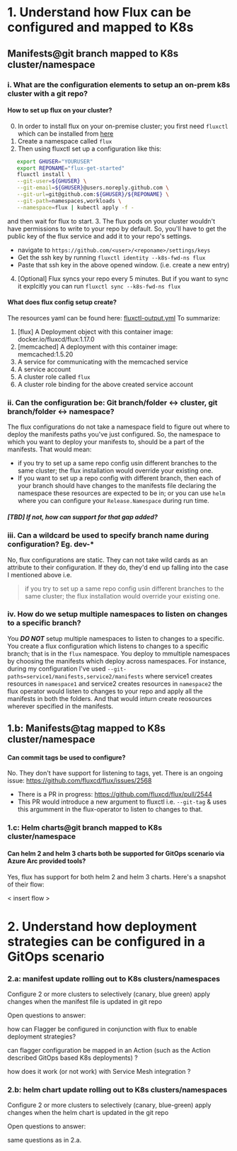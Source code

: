 # 1. Understand how Flux can be configured and mapped to K8s 

## Manifests@git branch mapped to K8s cluster/namespace 

### i. What are the configuration elements to setup an on-prem k8s cluster with a git repo? 

#### How to set up flux on your cluster? 

0. In order to install flux on your on-premise cluster; you first need `fluxctl` which can be installed from [here](https://docs.fluxcd.io/en/latest/references/fluxctl.html)
1. Create a namespace called `flux`
2. Then using fluxctl set up a configuration like this:
  ```sh
     export GHUSER="YOURUSER"
     export REPONAME="flux-get-started"
     fluxctl install \
     --git-user=${GHUSER} \
     --git-email=${GHUSER}@users.noreply.github.com \
     --git-url=git@github.com:${GHUSER}/${REPONAME} \
     --git-path=namespaces,workloads \
     --namespace=flux | kubectl apply -f -
  ```
  and then wait for flux to start.
3. The flux pods on your cluster wouldn't have permissions to write to your repo by default. So, you'll have to get the public key of the flux service and add it to your repo's settings.
  - navigate to `https://github.com/<user>/<reponame>/settings/keys`
  - Get the ssh key by running `fluxctl identity --k8s-fwd-ns flux`
  - Paste that ssh key in the above opened window. (i.e. create a new entry)

4. [Optional]  Flux syncs your repo every 5 minutes. But if you want to sync it explcitly you can run `fluxctl sync --k8s-fwd-ns flux`

#### What does flux config setup create?

The resources yaml can be found here: [fluxctl-output.yml](resources/fluxctl-output.yml)
To summarize:
  1. [flux] A Deployment object with this container image:  docker.io/fluxcd/flux:1.17.0
  2. [memcached] A deployment with this container image: memcached:1.5.20
  3. A service for communicating with the memcached service
  4. A service account
  5. A cluster role called `flux` 
  6. A cluster role binding for the above created service account



### ii. Can the configuration be: Git branch/folder <-> cluster, git branch/folder <-> namespace?  

The flux configurations do not take a namespace field to figure out where to deploy the manifests paths you've just configured. So, the namespace to which you want to deploy your manifests to, should be a part of the manifests. That would mean: 
  - if you try to set up a same repo config usin different branches to the same cluster; the flux installation would override your existing one. 
  - If you want to set up a repo config with different branch, then each of your branch should have changes to the manifests file declaring the namespace these resources are expected to be in; or you can use `helm` where you can configure your `Release.Namespace` during run time.

##### [TBD] If not, how can support for that gap added? 

### iii. Can a wildcard be used to specify branch name during configuration? Eg. dev-* 
No, flux configurations are static. They can not take wild cards as an attribute to their configuration. If they do, they'd end up falling into the case I mentioned above i.e.
>  if you try to set up a same repo config usin different branches to the same cluster; the flux installation would override your existing one. 

### iv. How do we setup multiple namespaces to listen on changes to a specific branch? 
You _**DO NOT**_ setup multiple namespaces to listen to changes to a specific. You create a flux configuration which listens to changes to a specific branch; that is in the `flux` namespace. You deploy to mmultiple namespaces by choosing the manifests which deploy across namespaces. 
For instance, during my configuration I've used `--git-paths=service1/manifests,service2/manifests` where service1 creates resources in `namespace1` and service2 creates resources in `namespace2` the flux operator would listen to changes to your repo and apply all the manifests in both the folders. And that would inturn create reosources wherever specified in the manifests. 


## 1.b: Manifests@tag mapped to K8s cluster/namespace 

#### Can commit tags be used to configure?  
No. They don't have support for listening to tags, yet. There is an ongoing issue: https://github.com/fluxcd/flux/issues/2568 
- There is a PR in progress: https://github.com/fluxcd/flux/pull/2544 
- This PR would introduce a new argument to fluxctl i.e. `--git-tag` & uses this argumment in the flux-operator to listen to changes to that. 
 

### 1.c: Helm charts@git branch mapped to K8s cluster/namespace 

#### Can helm 2 and helm 3 charts both be supported for GitOps scenario via Azure Arc provided tools? 
Yes, flux has support for both helm 2 and helm 3 charts. Here's a snapshot of their flow:

< insert flow > 


# 2. Understand how deployment strategies can be configured in a GitOps scenario 

### 2.a: manifest update rolling out to K8s clusters/namespaces 

Configure 2 or more clusters to selectively (canary, blue green) apply changes when the manifest file is updated in git repo 

Open questions to answer: 

how can Flagger be configured in conjunction with flux to enable deployment strategies? 

can flagger configuration be mapped in an Action (such as the Action described GitOps based K8s deployments) ? 

how does it work (or not work) with Service Mesh integration ? 

### 2.b: helm chart update rolling out to K8s clusters/namespaces 

Configure 2 or more clusters to selectively (canary, blue-green) apply changes when the helm chart is updated in the git repo 

 Open questions to answer: 

same questions as in 2.a. 
